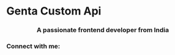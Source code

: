 # Genta Custom Api

<h3 align="center">A passionate frontend developer from India</h3>

<h3 align="left">Connect with me:</h3>
<p align="left">
</p>

